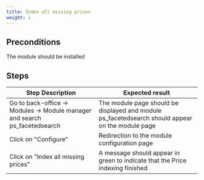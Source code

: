 ```yaml
---
title: Index all missing prices
weight: 1
---
```


## Preconditions

The module should be installed
## Steps
| Step Description | Expected result |
| ----- | ----- |
| Go to back-office -> Modules -> Module manager and search ps_facetedsearch | The module page should be displayed and module ps_facetedsearch should appear on the module page |
| Click on "Configure" | Redirection to the module configuration page |
| Click on "Index all missing prices" | A message should appear in green to indicate that the Price indexing finished |
